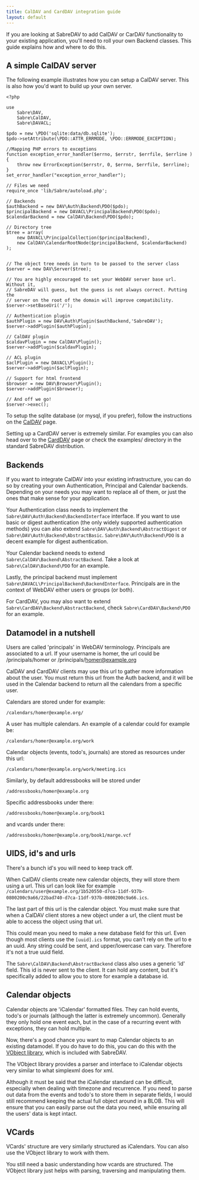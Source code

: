 ```yaml
---
title: CalDAV and CardDAV integration guide
layout: default
---
```


If you are looking at SabreDAV to add CalDAV or CarDAV functionality to your
existing application, you'll need to roll your own Backend classes. This guide
explains how and where to do this.


A simple CalDAV server
----------------------

The following example illustrates how you can setup a CalDAV server. This is
also how you'd want to build up your own server.

    <?php

    use
        Sabre\DAV,
        Sabre\CalDAV,
        Sabre\DAVACL;

    $pdo = new \PDO('sqlite:data/db.sqlite');
    $pdo->setAttribute(\PDO::ATTR_ERRMODE, \PDO::ERRMODE_EXCEPTION);

    //Mapping PHP errors to exceptions
    function exception_error_handler($errno, $errstr, $errfile, $errline ) {
        throw new ErrorException($errstr, 0, $errno, $errfile, $errline);
    }
    set_error_handler("exception_error_handler");

    // Files we need
    require_once 'lib/Sabre/autoload.php';

    // Backends
    $authBackend = new DAV\Auth\Backend\PDO($pdo);
    $principalBackend = new DAVACL\PrincipalBackend\PDO($pdo);
    $calendarBackend = new CalDAV\Backend\PDO($pdo);

    // Directory tree
    $tree = array(
        new DAVACL\PrincipalCollection($principalBackend),
        new CalDAV\CalendarRootNode($principalBackend, $calendarBackend)
    );	


    // The object tree needs in turn to be passed to the server class
    $server = new DAV\Server($tree);

    // You are highly encouraged to set your WebDAV server base url. Without it,
    // SabreDAV will guess, but the guess is not always correct. Putting the
    // server on the root of the domain will improve compatibility.
    $server->setBaseUri('/');

    // Authentication plugin
    $authPlugin = new DAV\Auth\Plugin($authBackend,'SabreDAV');
    $server->addPlugin($authPlugin);

    // CalDAV plugin
    $caldavPlugin = new CalDAV\Plugin();
    $server->addPlugin($caldavPlugin);

    // ACL plugin
    $aclPlugin = new DAVACL\Plugin();
    $server->addPlugin($aclPlugin);

    // Support for html frontend
    $browser = new DAV\Browser\Plugin();
    $server->addPlugin($browser);

    // And off we go!
    $server->exec();


To setup the sqlite database (or mysql, if you prefer), follow the
instructions on the [CalDAV](/dav/caldav) page.

Setting up a CardDAV server is extremely similar. For examples you can also
head over to the [CardDAV](/dav/carddav) page or check the examples/ directory
in the standard SabreDAV distribution.


Backends
--------

If you want to integrate CalDAV into your existing infrastructure, you can do
so by creating your own Authentication, Principal and Calendar backends.
Depending on your needs you may want to replace all of them, or just the ones
that make sense for your application.

Your Authentication class needs to implement the `Sabre\DAV\Auth\Backend\BackendInterface`
interface. If you want to use basic or digest authentication (the only widely
supported authentication methods) you can also extend
`Sabre\DAV\Auth\Backend\AbstractDigest` or `Sabre\DAV\Auth\Backend\AbstractBasic`.
`Sabre\DAV\Auth\Backend\PDO` is a decent example for digest authentication.

Your Calendar backend needs to extend `Sabre\CalDAV\Backend\AbstractBackend`. Take a
look at `Sabre\CalDAV\Backend\PDO` for an example.

Lastly, the principal backend must implement `Sabre\DAVACL\PrincipalBackend\BackendInterface`.
Principals are in the context of WebDAV either users or groups (or both).

For CardDAV, you may also want to extend `Sabre\CardDAV\Backend\AbstractBackend`,
check `Sabre\CardDAV\Backend\PDO` for an example.


Datamodel in a nutshell
-----------------------

Users are called 'principals' in WebDAV terminology. Principals are associated
to a url. If your username is homer, the url could be /principals/homer or
/principals/homer@example.org

CalDAV and CardDAV clients may use this url to gather more information about
the user. You must return this url from the Auth backend, and it will be used
in the Calendar backend to return all the calendars from a specific user.

Calendars are stored under for example:

    /calendars/homer@example.org/

A user has multiple calendars. An example of a calendar could for example be:

    /calendars/homer@example.org/work

Calendar objects (events, todo's, journals) are stored as resources under this
url:

    /calendars/homer@example.org/work/meeting.ics

Similarly, by default addressbooks will be stored under

    /addressbooks/homer@example.org

Specific addressbooks under there:

    /addressbooks/homer@example.org/book1

and vcards under there:

    /addressbooks/homer@example.org/book1/marge.vcf

UIDS, id's and urls
-------------------

There's a bunch id's you will need to keep track off.

When CalDAV clients create new calendar objects, they will store them using a url.
This url can look like for example `/calendars/user@example.org/1b520550-d7ca-11df-937b-0800200c9a66/22bad740-d7ca-11df-937b-0800200c9a66.ics`.

The last part of this url is the calendar object. You must make sure that when a
CalDAV client stores a new object under a url, the client must be able to access
the object using that url.

This could mean you need to make a new database field for this url. Even though
most clients use the `[uuid].ics` format, you can't rely on the url to e an
uuid. Any string could be sent, and upper/lowercase can vary. Therefore it's
not a true uuid field.

The `Sabre\CalDAV\Backend\AbstractBackend` class also uses a generic 'id'
field. This id is never sent to the client. It can hold any content, but it's
specifically added to allow you to store for example a database id.


Calendar objects
----------------

Calendar objects are 'iCalendar' formatted files. They can hold events, todo's
or journals (although the latter is extremely uncommon).
Generally they only hold one event each, but in the case of a recurring event
with exceptions, they can hold multiple.

Now, there's a good chance you want to map Calendar objects to an existing
datamodel. If you do have to do this, you can do this with the
[VObject library][1], which is included with SabreDAV.

The VObject library provides a parser and interface to iCalendar objects very
similar to what simplexml does for xml.

Although it must be said that the iCalendar standard can be difficult,
especially when dealing with timezone and recurrence. If you need to parse
out data from the events and todo's to store them in separate fields, I would
still recommend keeping the actual full object around in a BLOB. This will
ensure that you can easily parse out the data you need, while ensuring all
the users' data is kept intact.

VCards
------

VCards' structure are very similarly structured as iCalendars. You can also
use the VObject library to work with them.

You still need a basic understanding how vcards are structured. The VObject
library just helps with parsing, traversing and manipulating them.

[1]: https://github.com/fruux/sabre-vobject "sabre-vobject" 

